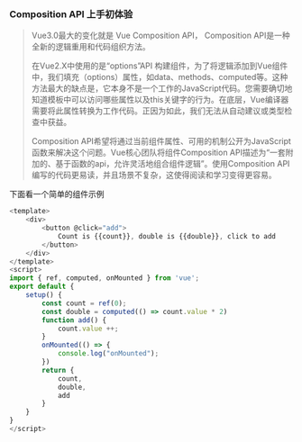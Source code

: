 ### Composition API 上手初体验

> Vue3.0最大的变化就是 Vue Composition API， Composition API是一种全新的逻辑重用和代码组织方法。
>
> 在Vue2.X中使用的是“options”API 构建组件，为了将逻辑添加到Vue组件中，我们填充（options）属性，如data、methods、computed等。这种方法最大的缺点是，它本身不是一个工作的JavaScript代码。您需要确切地知道模板中可以访问哪些属性以及this关键字的行为。在底层，Vue编译器需要将此属性转换为工作代码。正因为如此，我们无法从自动建议或类型检查中获益。
>
> Composition API希望将通过当前组件属性、可用的机制公开为JavaScript函数来解决这个问题。Vue核心团队将组件Composition API描述为“一套附加的、基于函数的api，允许灵活地组合组件逻辑”。使用Composition API编写的代码更易读，并且场景不复杂，这使得阅读和学习变得更容易。

下面看一个简单的组件示例

```javascript
<template>
	<div>
		<button @click="add">
			Count is {{count}}, double is {{double}}, click to add
		</button>
	</div>
</template>
<script>
import { ref, computed, onMounted } from 'vue';
export default {
	setup() {
		const count = ref(0);
		const double = computed(() => count.value * 2)
		function add() {
			count.value ++;
		}
		onMounted(() => {
			console.log("onMounted");
		})
		return {
			count,
			double,
			add
		}
	}
}
</script>
```

